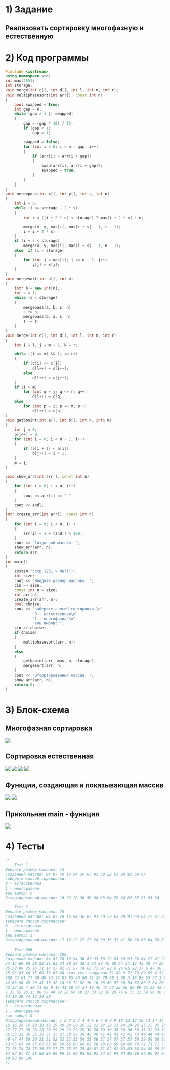 # 1) Задание
## Реализовать сортировку многофазную и естественную

# 2) Код программы
```cpp
#include <iostream>
using namespace std;
int mas[255];
int storage;
void merge(int c[], int d[], int l, int m, int r);
void multiphasesort(int arr[], const int n)
{
    bool swapped = true;
    int gap = n;
    while (gap > 1 || swapped)
    {
        gap = (gap * 10) / 13; 
        if (gap < 1)
            gap = 1;

        swapped = false;
        for (int i = 0; i < n - gap; i++)
        {
            if (arr[i] > arr[i + gap])
            {
                swap(arr[i], arr[i + gap]);
                swapped = true;
            }
        }
    }
}
void mergepass(int x[], int y[], int s, int n)
{
    int i = 0;
    while (i <= storage - 2 * s)
    {
        int r = ((i + 2 * s) < storage) ? mas[i + 2 * s] : n;

        merge(x, y, mas[i], mas[i + s] - 1, r - 1);
        i = i + 2 * s;
    }
    if (i + s < storage)
        merge(x, y, mas[i], mas[i + s] - 1, n - 1);
    else  if (i < storage)
    {
        for (int j = mas[i]; j <= n - 1; j++)
            y[j] = x[j];
    }
}
void mergesort(int a[], int n)
{
    int* b = new int[n];
    int s = 1;
    while (s < storage)
    {
        mergepass(a, b, s, n);  
        s += s; 
        mergepass(b, a, s, n);
        s += s;
    }
}
void merge(int c[], int d[], int l, int m, int r)
{   
    int i = l, j = m + 1, k = r;

    while ((i <= m) && (j <= r))
    {
        if (c[i] <= c[j])
            d[l++] = c[i++];   
        else
            d[l++] = c[j++];
    }
    if (i > m)
        for (int q = j; q <= r; q++)   
            d[l++] = c[q];
    else
        for (int p = i; p <= m; p++) 
            d[l++] = c[p];
}
void getbpoint(int a[], int b[], int n, int& m)
{
    int j = 0;
    b[j++] = 0;
    for (int i = 0; i < n - 1; i++)
    {
        if (a[i + 1] < a[i])
            b[j++] = i + 1;
    }
    m = j;
}

void show_arr(int arr[], const int n)
{
    for (int i = 0; i < n; i++)
    {
        cout << arr[i] << " ";
    }
    cout << endl;
}
int* create_arr(int arr[], const int n)
{
    for (int i = 0; i < n; i++) 
    { 
        arr[i] = 1 + rand() % 100; 
    }
    cout << "Созданный массив: ";
    show_arr(arr, n);
    return arr;
}
int main()
{
    system("chcp 1251 > Null");
    int size;
    cout << "Введите размер массива: ";
    cin >> size;
    const int n = size;
    int arr[n];
    create_arr(arr, n);
    bool choise;
    cout << "выберите способ сортировки:\n"
            "0 - естественная\n"
            "1 - многофазная\n"
            "ваш выбор: ";
    cin >> choise;
    if(choise)
    {
        multiphasesort(arr, n);
    }
    else
    {
        getbpoint(arr, mas, n, storage);
        mergesort(arr, n);
    }
    cout << "Отсортированный массив: ";
    show_arr(arr, n);
    return 0;
}
```
# 3) Блок-схема

## Многофазная сортировка
 <image src ="https://github.com/MishaNyasha/Labs_PSTU_2023/blob/main/Sem_2/Labs/Natural_multiphase_sort/diagrams/multiphasesort.png">
   
## Сортировка естественная
 <image src ="https://github.com/MishaNyasha/Labs_PSTU_2023/blob/main/Sem_2/Labs/Natural_multiphase_sort/diagrams/mergesort.png">
  <image src ="https://github.com/MishaNyasha/Labs_PSTU_2023/blob/main/Sem_2/Labs/Natural_multiphase_sort/diagrams/mergepass.png">
   <image src ="https://github.com/MishaNyasha/Labs_PSTU_2023/blob/main/Sem_2/Labs/Natural_multiphase_sort/diagrams/merge.png">
    <image src ="https://github.com/MishaNyasha/Labs_PSTU_2023/blob/main/Sem_2/Labs/Natural_multiphase_sort/diagrams/getbpoint.png">
    
## Функции, создающая и показывающая массив
 <image src ="https://github.com/MishaNyasha/Labs_PSTU_2023/blob/main/Sem_2/Labs/Natural_multiphase_sort/diagrams/create_arr.png">
  <image src ="https://github.com/MishaNyasha/Labs_PSTU_2023/blob/main/Sem_2/Labs/Natural_multiphase_sort/diagrams/show_arr.png">
    
## Прикольная main - функция
 <image src ="https://github.com/MishaNyasha/Labs_PSTU_2023/blob/main/Sem_2/Labs/Natural_multiphase_sort/diagrams/main.png">
          
      
# 4) Тесты
```cpp
/*
    Test 1
Введите размер массива: 15
Созданный массив: 84 87 78 16 94 36 87 93 50 22 63 28 91 60 64 
выберите способ сортировки:
0 - естественная
1 - многофазная
ваш выбор: 0
Отсортированный массив: 16 22 28 36 50 60 63 64 78 84 87 87 91 93 94

    Test 2
Введите размер массива: 25
Созданный массив: 84 87 78 16 94 36 87 93 50 22 63 28 91 60 64 27 41 27 73 37 12 69 68 30 83 
выберите способ сортировки:
0 - естественная
1 - многофазная
ваш выбор: 1
Отсортированный массив: 12 16 22 27 27 28 30 36 37 41 50 60 63 64 68 69 73 78 83 84 87 87 91 93 94     
    
    Test 666
Введите размер массива: 200
Созданный массив: 84 87 78 16 94 36 87 93 50 22 63 28 91 60 64 27 41 27 73
37 12 69 68 30 83 31 63 24 68 36 30 3 23 59 70 68 94 57 12 43 30 74 22 20 
85 38 99 25 16 71 14 27 92 81 57 74 63 71 97 82 6 26 85 28 37 6 47 30 14 58
25 96 83 46 15 68 35 65 44 этот тест подделан 51 88 9 77 79 89 85 4 52 55 
100 33 61 77 69 40 13 27 87 95 40 96 71 35 79 68 2 98 3 18 93 53 57 2 81 87 
42 66 90 45 20 41 30 32 18 98 72 82 76 10 28 68 57 98 54 87 66 7 84 20 25 29
72 33 30 4 20 71 69 9 16 41 50 97 24 19 46 47 52 22 56 80 89 65 29 42 51 94
1 35 65 25 15 88 57 44 92 28 66 60 37 33 52 38 29 76 8 75 22 59 96 30 38 36 
94 19 29 44 12 29 30 
выберите способ сортировки:
0 - естественная
1 - многофазная
ваш выбор: 0
Отсортированный массив: 1 2 2 3 3 4 4 6 6 7 8 9 9 10 12 12 12 13 14 14 15 
15 16 16 16 18 18 19 19 20 20 20 20 22 22 22 22 23 24 24 25 25 25 25 26 27
27 27 27 28 28 28 28 29 29 29 29 29 30 30 30 30 30 30 30 30 31 32 33 33 33 
35 35 35 36 36 36 37 37 37 38 38 38 40 40 41 41 41 42 42 43 44 44 44 45 46 
46 47 47 50 50 51 51 52 52 52 53 54 55 56 57 57 57 57 57 58 59 59 60 60 61 
63 63 63 64 65 65 65 66 66 66 68 68 68 68 68 68 69 69 69 70 71 71 71 71 72 
72 73 74 74 75 76 76 77 77 78 79 79 80 81 81 82 82 83 83 84 84 85 85 85 87 
87 87 87 87 88 88 89 89 90 91 92 92 93 93 94 94 94 94 95 96 96 96 97 97 98 
98 98 99 100     
*/
```
